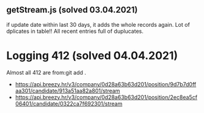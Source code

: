 ## getStream.js (solved 03.04.2021)
if update date within last 30 days, it adds the whole records again. Lot of dplicates in table!!
All recent entries full of duplucates.

# Logging 412 (solved 04.04.2021)
Almost all 412 are from:git add . 
- https://api.breezy.hr/v3/company/0d28a63b63d201/position/9d7b7d0ffaa301/candidate/913a51aa82a801/stream
- https://api.breezy.hr/v3/company/0d28a63b63d201/position/2ec8ea5cf06401/candidate/0322ca7f692301/stream